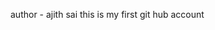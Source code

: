  author - ajith sai
 this is my first git hub account
<!---
Ajithappasu/Ajithappasu is a ✨ special ✨ repository because its `README.md` (this file) appears on your GitHub profile.
You can click the Preview link to take a look at your changes.
--->
